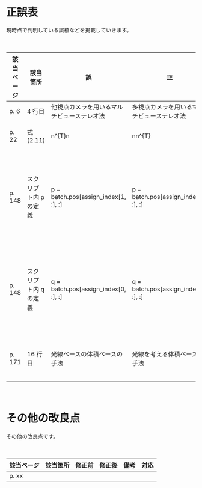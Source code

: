 # 正誤表

現時点で判明している誤植などを掲載していきます。

　

| 該当ページ | 該当箇所                      | 誤                                              | 正                                                           | 備考                                                         | 対応       |
| ---------- | ----------------------------- | ----------------------------------------------- | ------------------------------------------------------------ | ------------------------------------------------------------ | ---------- |
| p. 6       |     4 行目             | 他視点カメラを用いるマルチビューステレオ法             | 多視点カメラを用いるマルチビューステレオ法                          |     
| p. 22      |     式(2.11)           | n^{T}n                                         | nn^{T}                                                      |                                                                 | 未修正 |
| p. 148     |     スクリプト内 pの定義 | p = batch.pos[assign_index[1, :], :] | p = batch.pos[assign_index[0, :], :]                                      |                                                              | リポジトリは修正済み |
| p. 148     |     スクリプト内 qの定義 | q = batch.pos[assign_index[0, :], :] | q = batch.pos[assign_index[1, :], :]                                      |                                                              | リポジトリは修正済み |
| p. 171     |     16 行目            | 光線ベースの体積ベースの手法                         | 光線を考える体積ベースの手法                                      |                                                              | 3 刷で対応 |

　

# その他の改良点

その他の改良点です。

　

| 該当ページ | 該当箇所                | 修正前                                                       | 修正後                                                       | 備考                                                         | 対応       |
| ---------- | ----------------------- | ------------------------------------------------------------ | ------------------------------------------------------------ | ------------------------------------------------------------ | ---------- |
| p. xx      |                         |                                                              |                                                              |                                                              |            |



